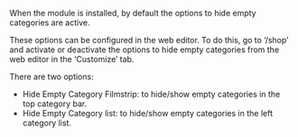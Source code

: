 When the module is installed, by default the options to hide empty categories are active.

These options can be configured in the web editor. To do this, go to ‘/shop’ and activate 
or deactivate the options to hide empty categories from the web editor in the ‘Customize’ tab.

There are two options:

- Hide Empty Category Filmstrip: to hide/show empty categories in the top category bar.
- Hide Empty Category list: to hide/show empty categories in the left category list.